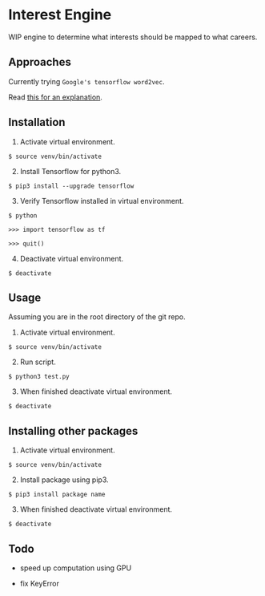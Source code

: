 # Interest Engine

WIP engine to determine what interests should be mapped to what careers.

## Approaches

Currently trying `Google's tensorflow word2vec`.

Read [this for an explanation](https://github.com/darvid7/interest-engine/blob/wip/Explanation.md).

## Installation

1. Activate virtual environment.

`$ source venv/bin/activate`

2. Install Tensorflow for python3.

`$ pip3 install --upgrade tensorflow`

3. Verify Tensorflow installed in virtual environment.

`$ python`

`>>> import tensorflow as tf`

`>>> quit()`

4. Deactivate virtual environment.

`$ deactivate`

## Usage

Assuming you are in the root directory of the git repo.

1. Activate virtual environment.

`$ source venv/bin/activate`

2. Run script.

`$ python3 test.py`

3. When finished deactivate virtual environment.

`$ deactivate`

## Installing other packages

1. Activate virtual environment.

`$ source venv/bin/activate`

2. Install package using pip3.

`$ pip3 install package name`

3. When finished deactivate virtual environment.

`$ deactivate`

## Todo

- speed up computation using GPU

- fix KeyError
